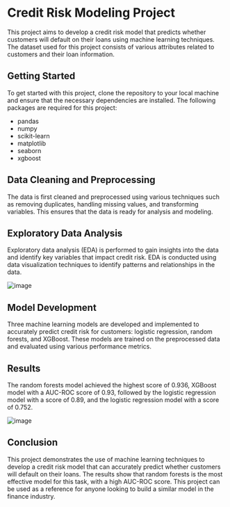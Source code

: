 # Credit Risk Modeling Project
This project aims to develop a credit risk model that predicts whether customers will default on their loans using machine learning techniques. The dataset used for this project consists of various attributes related to customers and their loan information.

## Getting Started
To get started with this project, clone the repository to your local machine and ensure that the necessary dependencies are installed. The following packages are required for this project:

- pandas
- numpy
- scikit-learn
- matplotlib
- seaborn
- xgboost

## Data Cleaning and Preprocessing
The data is first cleaned and preprocessed using various techniques such as removing duplicates, handling missing values, and transforming variables. This ensures that the data is ready for analysis and modeling.

## Exploratory Data Analysis
Exploratory data analysis (EDA) is performed to gain insights into the data and identify key variables that impact credit risk. EDA is conducted using data visualization techniques to identify patterns and relationships in the data.

![image](https://user-images.githubusercontent.com/126561743/221992462-060635e7-4480-432a-9eab-565f4265c57e.png)

## Model Development
Three machine learning models are developed and implemented to accurately predict credit risk for customers: logistic regression, random forests, and XGBoost. These models are trained on the preprocessed data and evaluated using various performance metrics.

## Results
The random forests model achieved the highest score of 0.936, XGBoost model with a AUC-ROC score of 0.93, followed by the logistic regression model with a score of 0.89, and the logistic regression model with a score of 0.752.

![image](https://user-images.githubusercontent.com/126561743/221989982-4a3e66c8-39aa-4755-82a1-e0254a0f5388.png)

## Conclusion
This project demonstrates the use of machine learning techniques to develop a credit risk model that can accurately predict whether customers will default on their loans. The results show that random forests is the most effective model for this task, with a high AUC-ROC score. This project can be used as a reference for anyone looking to build a similar model in the finance industry.



